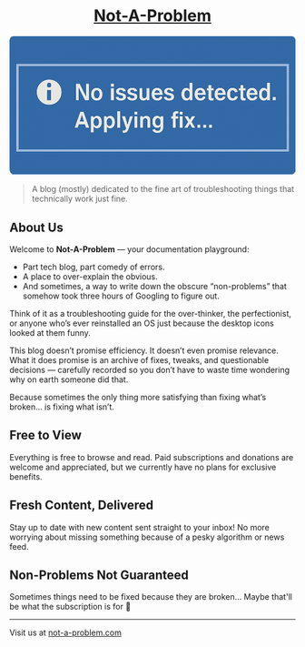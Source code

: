 <div align="center">

# [Not-A-Problem](https://not-a-problem.com)

![Logo](assets/not-a-problem-logo.png)

</div>

> A blog (mostly) dedicated to the fine art of troubleshooting things that technically work just fine.

## About Us

Welcome to **Not-A-Problem** — your documentation playground:

- Part tech blog, part comedy of errors.
- A place to over-explain the obvious.
- And sometimes, a way to write down the obscure “non-problems” that somehow took three hours of Googling to figure out.

Think of it as a troubleshooting guide for the over-thinker, the perfectionist, or anyone who’s ever reinstalled an OS just because the desktop icons looked at them funny.

This blog doesn’t promise efficiency. It doesn’t even promise relevance. What it does promise is an archive of fixes, tweaks, and questionable decisions — carefully recorded so you don’t have to waste time wondering why on earth someone did that.

Because sometimes the only thing more satisfying than fixing what’s broken… is fixing what isn’t.

## Free to View

Everything is free to browse and read. Paid subscriptions and donations are welcome and appreciated, but we currently have no plans for exclusive benefits.

## Fresh Content, Delivered

Stay up to date with new content sent straight to your inbox! No more worrying about missing something because of a pesky algorithm or news feed.

## Non-Problems Not Guaranteed

Sometimes things need to be fixed because they are broken... Maybe that'll be what the subscription is for 🤔

---

Visit us at [not-a-problem.com](https://not-a-problem.com)